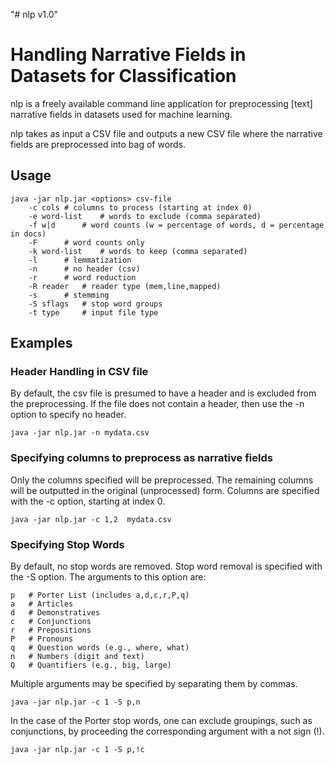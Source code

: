 "# nlp v1.0"

#  Handling Narrative Fields in Datasets for Classification

nlp is a freely available command line application for preprocessing [text] narrative fields in 
datasets used for machine learning.

nlp takes as input a CSV file and outputs a new CSV file where the narrative fields are
preprocessed into bag of words. 

## Usage

	java -jar nlp.jar <options> csv-file
		-c cols	# columns to process (starting at index 0)
		-e word-list	# words to exclude (comma separated)
		-f w|d		# word counts (w = percentage of words, d = percentage in docs)
		-F		# word counts only
		-k word-list	# words to keep (comma separated)
		-l		# lemmatization
		-n		# no header (csv)
		-r		# word reduction
		-R reader	# reader type (mem,line,mapped)
		-s		# stemming
		-S sflags	# stop word groups
		-t type		# input file type
		
## Examples

### Header Handling in CSV file

By default, the csv file is presumed to have a header and is excluded from the preprocessing.
If the file does not contain a header, then use the -n option to specify no header.

	java -jar nlp.jar -n mydata.csv

### Specifying columns to preprocess as narrative fields
	
Only the columns specified will be preprocessed. The remaining columns will be outputted in
the original (unprocessed) form. Columns are specified with the -c option, starting at index 0.

	java -jar nlp.jar -c 1,2  mydata.csv
	
### Specifying Stop Words

By default, no stop words are removed. Stop word removal is specified with the -S option. The
arguments to this option are:

	p	# Porter List (includes a,d,c,r,P,q)
	a	# Articles
	d	# Demonstratives
	c	# Conjunctions
	r	# Prepositions
	P	# Pronouns
	q	# Question words (e.g., where, what)
	n 	# Numbers (digit and text)
	Q	# Quantifiers (e.g., big, large)
	
Multiple arguments may be specified by separating them by commas. 

	java -jar nlp.jar -c 1 -S p,n
	
In the case of the Porter stop words, one can exclude groupings, such as conjunctions, by 
proceeding the corresponding argument with a not sign (!).

	java -jar nlp.jar -c 1 -S p,!c
	